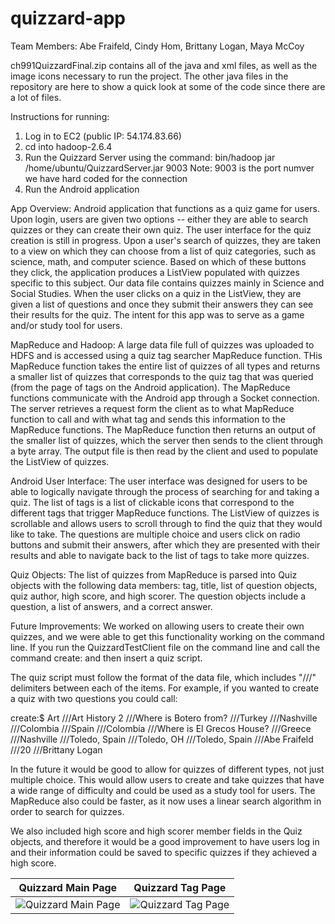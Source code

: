 # quizzard-app

Team Members: Abe Fraifeld, Cindy Hom, Brittany Logan, Maya McCoy

ch991QuizzardFinal.zip contains all of the java and xml files, as well as the image icons necessary to run the project. The other java files in the repository are here to show a quick look at some of the code since there are a lot of files.

Instructions for running:
1. Log in to EC2 (public IP: 54.174.83.66)
2. cd into hadoop-2.6.4
3. Run the Quizzard Server using the command: bin/hadoop jar /home/ubuntu/QuizzardServer.jar 9003
    Note: 9003 is the port numver we have hard coded for the connection
4. Run the Android application

App Overview:
Android application that functions as a quiz game for users. Upon login, users are given two options -- either they are able to search quizzes or they can create their own quiz. The user interface for the quiz creation is still in progress. Upon a user's search of quizzes, they are taken to a view on which they can choose from a list of quiz categories, such as science, math, and computer science. Based on which of these buttons they click, the application produces a ListView populated with quizzes specific to this subject. Our data file contains quizzes mainly in Science and Social Studies. When the user clicks on a quiz in the ListView, they are given a list of questions and once they submit their answers they can see their results for the quiz. The intent for this app was to serve as a game and/or study tool for users.

MapReduce and Hadoop:
A large data file full of quizzes was uploaded to HDFS and is accessed using a quiz tag searcher MapReduce function. THis MapReduce function takes the entire list of quizzes of all types and returns a smaller list of quizzes that corresponds to the quiz tag that was queried (from the page of tags on the Android application). The MapReduce functions communicate with the Android app through a Socket connection. The server retrieves a request form the client as to what MapReduce function to call and with what tag and sends this information to the MapReduce functions. The MapReduce function then returns an output of the smaller list of quizzes, which the server then sends to the client through a byte array. The output file is then read by the client and used to populate the ListView of quizzes.

Android User Interface:
The user interface was designed for users to be able to logically navigate through the process of searching for and taking a quiz. The list of tags is a list of clickable icons that correspond to the different tags that trigger MapReduce functions. The ListView of quizzes is scrollable and allows users to scroll through to find the quiz that they would like to take. The questions are multiple choice and users click on radio buttons and submit their answers, after which they are presented with their results and able to navigate back to the list of tags to take more quizzes.

Quiz Objects:
The list of quizzes from MapReduce is parsed into Quiz objects with the following data members: tag, title, list of question objects, quiz author, high score, and high scorer. The question objects include a question, a list of answers, and a correct answer.

Future Improvements:
We worked on allowing users to create their own quizzes, and we were able to get this functionality working on the command line. If you run the QuizzardTestClient file on the command line and call the command create: and then insert a quiz script. 

The quiz script must follow the format of the data file, which includes "///" delimiters between each of the items. For example, if you wanted to create a quiz with two questions you could call:

create:$ Art     ///Art History 2 ///Where is Botero from? ///Turkey ///Nashville ///Colombia ///Spain ///Colombia ///Where is El Grecos House? ///Greece ///Nashville ///Toledo, Spain ///Toledo, OH ///Toledo, Spain ///Abe Fraifeld ///20 ///Brittany Logan

In the future it would be good to allow for quizzes of different types, not just multiple choice. This would allow users to create and take quizzes that have a wide range of difficulty and could be used as a study tool for users. The MapReduce also could be faster, as it now uses a linear search algorithm in order to search for quizzes.

We also included high score and high scorer member fields in the Quiz objects, and therefore it would be a good improvement to have users log in and their information could be saved to specific quizzes if they achieved a high score.

Quizzard Main Page            |  Quizzard Tag Page
:-------------------------:|:-------------------------:
![Quizzard Main Page](https://cloud.githubusercontent.com/assets/17078052/16494308/d88721ec-3eb6-11e6-8863-25d5960b6eb5.png) | ![Quizzard Tag Page](https://cloud.githubusercontent.com/assets/17078052/16494322/edfed2e0-3eb6-11e6-9691-94fbce1ab7d4.png)

